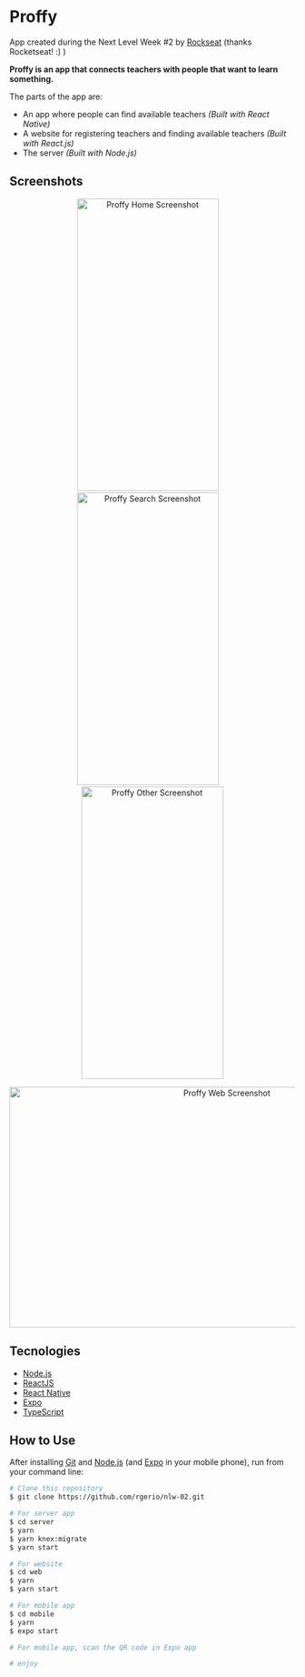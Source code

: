 # Proffy

App created during the Next Level Week #2 by [Rockseat](https://rocketseat.com.br/) (thanks Rocketseat! :) )

**Proffy is an app that connects teachers with people that want to learn something.**

The parts of the app are:
- An app where people can find available teachers *(Built with React Native)*
- A website for registering teachers and finding available teachers *(Built with React.js)*
- The server *(Built with Node.js)*

## Screenshots
<p align="center">
  <img width="250px" height="514px" alt="Proffy Home Screenshot" src="https://raw.githubusercontent.com/rgerio/nlw-02/master/screenshots/screenshot_expo_01.png"> &nbsp;&nbsp;&nbsp; <img width="250px" height="514px" alt="Proffy Search Screenshot" src="https://raw.githubusercontent.com/rgerio/nlw-02/master/screenshots/screenshot_expo_02.png"> &nbsp;&nbsp;&nbsp; <img width="250px" height="514px" alt="Proffy Other Screenshot" src="https://raw.githubusercontent.com/rgerio/nlw-02/master/screenshots/screenshot_expo_03.png">
</p>
<p align="center">
  <img width="750px" height="423px" alt="Proffy Web Screenshot" src="https://raw.githubusercontent.com/rgerio/nlw-02/master/screenshots/screenshot_web_01.png">
</p>

## Tecnologies
-  [Node.js](https://nodejs.org/)
-  [ReactJS](https://reactjs.org/)
-  [React Native](https://reactnative.dev/)
-  [Expo](https://expo.io/)
-  [TypeScript](https://www.typescriptlang.org/)

## How to Use
After installing [Git](https://git-scm.com) and [Node.js](https://nodejs.org/) (and [Expo](https://expo.io/) in your mobile phone), run from your command line:

```bash
# Clone this repository
$ git clone https://github.com/rgerio/nlw-02.git

# For server app
$ cd server
$ yarn
$ yarn knex:migrate
$ yarn start

# For website
$ cd web
$ yarn
$ yarn start

# For mobile app
$ cd mobile
$ yarn
$ expo start

# For mobile app, scan the QR code in Expo app

# enjoy
```
